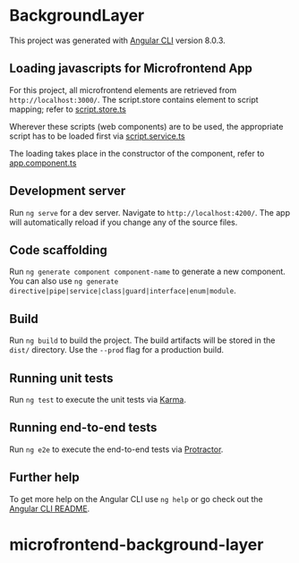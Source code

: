 # BackgroundLayer

This project was generated with [Angular CLI](https://github.com/angular/angular-cli) version 8.0.3.

## Loading javascripts for Microfrontend App
For this project, all microfrontend elements are retrieved from `http://localhost:3000/`. The script.store contains element to script mapping; refer to [script.store.ts](./src/app/script.store.ts)

Wherever these scripts (web components) are to be used, the appropriate script has to be loaded first via [script.service.ts](./src/app/script.service.ts)

The loading takes place in the constructor of the component, refer to [app.component.ts](./src/app/app.component.ts)

## Development server

Run `ng serve` for a dev server. Navigate to `http://localhost:4200/`. The app will automatically reload if you change any of the source files.

## Code scaffolding

Run `ng generate component component-name` to generate a new component. You can also use `ng generate directive|pipe|service|class|guard|interface|enum|module`.

## Build

Run `ng build` to build the project. The build artifacts will be stored in the `dist/` directory. Use the `--prod` flag for a production build.

## Running unit tests

Run `ng test` to execute the unit tests via [Karma](https://karma-runner.github.io).

## Running end-to-end tests

Run `ng e2e` to execute the end-to-end tests via [Protractor](http://www.protractortest.org/).

## Further help

To get more help on the Angular CLI use `ng help` or go check out the [Angular CLI README](https://github.com/angular/angular-cli/blob/master/README.md).
# microfrontend-background-layer
